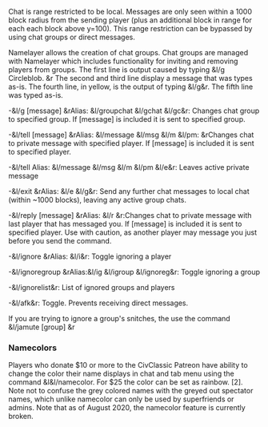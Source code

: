 Chat is range restricted to be local. Messages are only seen within a 1000 
block radius from the sending player (plus an additional block in range for 
each each block above y=100). This range restriction can be bypassed by using 
chat groups or direct messages.

Namelayer allows the creation of chat groups. Chat groups are managed with 
Namelayer which includes functionality for inviting and removing players from 
groups. 
The first line is output caused by typing &l/g Circleblob. &r
The second and third line display a message that was types as-is. 
The fourth line, in yellow, is the output of typing &l/g&r. The fifth line was typed as-is.  

-&l/g <group> [message] &rAlias: &l/groupchat &l/gchat &l/gc&r: Changes chat 
  group to specified group. If [message] is included it is sent to specified group.    
  
-&l/tell <player> [message] &rAlias: &l/message &l/msg &l/m &l/pm: 
  &rChanges chat to private message with specified player. If [message] is included 
  it is sent to specified player.  
  
-&l/tell 	Alias: &l/message &l/msg &l/m &l/pm &l/e&r: Leaves active private message  
  
-&l/exit &rAlias: &l/e &l/g&r: Send any further chat messages to local chat 
  (within ~1000 blocks), leaving any active group chats.  
  
-&l/reply [message] &rAlias: &l/r &r:Changes chat to private message with last 
  player that has messaged you. If [message] is included it is sent to specified 
  player. Use with caution, as another player may message you just before you 
  send the command.  
  
-&l/ignore &rAlias: &l/i&r: Toggle ignoring a player
  
-&l/ignoregroup <group> &rAlias:&l/ig &l/igroup &l/ignoreg&r: Toggle ignoring a group  
  
-&l/ignorelist&r:	List of ignored groups and players  
  
-&l/afk&r: Toggle. Prevents receiving direct messages.  

If you are trying to ignore a group's snitches, the use the command &l/jamute [group] &r 
### Namecolors  
Players who donate $10 or more to the CivClassic Patreon have ability to change the color their 
  name displays in chat and tab menu using the command &l&l/namecolor. For $25 the color can be 
  set as rainbow. [2]. Note not to confuse the grey colored names with the greyed out spectator
  names, which unlike namecolor can only be used by superfriends or admins. Note that as of 
  August 2020, the namecolor feature is currently broken. 
